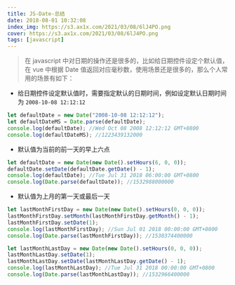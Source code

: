 ```yaml
---
title: JS-Date-总结
date: 2018-08-01 10:32:08
index_img: https://s3.ax1x.com/2021/03/08/6lJ4PO.png
cover: https://s3.ax1x.com/2021/03/08/6lJ4PO.png
tags: [javascript]
---
```


> 在 javascript 中对日期的操作还是很多的，比如给日期控件设定个默认值，在 vue 中根据 Date 值返回对应毫秒数，使用场景还是很多的，那么个人常用的场景有如下：

- 给日期控件设定默认值时，需要指定默认的日期时间，例如设定默认日期时间为 `2008-10-08 12:12:12`

```javascript
let defaultDate = new Date("2008-10-08 12:12:12");
let defaultDateMS = Date.parse(defaultDate);
console.log(defaultDate); //Wed Oct 08 2008 12:12:12 GMT+0800
console.log(defaultDateMS); //1223439132000
```

- 默认值为当前的前一天的早上六点

```javascript
let defaultDate = new Date(new Date().setHours(6, 0, 0));
defaultDate.setDate(defaultDate.getDate() - 1);
console.log(defaultDate); //Tue Jul 31 2018 06:00:00 GMT+0800
console.log(Date.parse(defaultDate)); //1532988000000
```

- 默认值为上月的第一天或最后一天

```javascript
let lastMonthFirstDay = new Date(new Date().setHours(0, 0, 0));
lastMonthFirstDay.setMonth(lastMonthFirstDay.getMonth() - 1);
lastMonthFirstDay.setDate(1);
console.log(lastMonthFirstDay); //Sun Jul 01 2018 00:00:00 GMT+0800
console.log(Date.parse(lastMonthFirstDay)); //1530374400000

let lastMonthLastDay = new Date(new Date().setHours(0, 0, 0));
lastMonthLastDay.setDate(1);
lastMonthLastDay.setDate(lastMonthLastDay.getDate() - 1);
console.log(lastMonthLastDay); //Tue Jul 31 2018 00:00:00 GMT+0800
console.log(Date.parse(lastMonthLastDay)); //1532966400000
```
